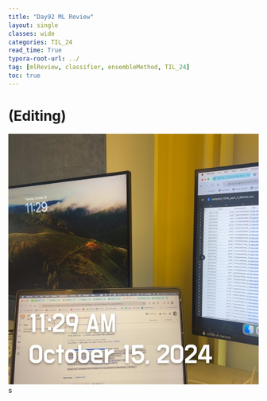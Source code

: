 ```yaml
---
title: "Day92 ML Review"
layout: single
classes: wide
categories: TIL_24
read_time: True
typora-root-url: ../
tag: [mlReview, classifier, ensembleMethod, TIL_24]
toc: true 
---
```


# (Editing)

![F20193E1-8940-45BC-9A57-A39C020185D2_1_105_c](/images/2024-10-15-TIL24_Day92/F20193E1-8940-45BC-9A57-A39C020185D2_1_105_c.jpeg)s

<br><br>

